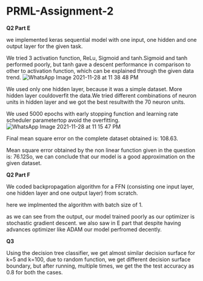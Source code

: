 # PRML-Assignment-2

**Q2 Part E**

we implemented keras sequential model with one input, one hidden and one output layer for the given task.

We tried 3 activation function, ReLu, Sigmoid and tanh.Sigmoid and tanh performed poorly, but tanh gave a descent performance in comparison to other to activation function, which can be explained through the given data trend.
![WhatsApp Image 2021-11-28 at 11 38 48 PM](https://user-images.githubusercontent.com/64272528/143781589-a7c2580c-263b-4115-a2cd-e10475e35894.jpeg)


We used only one hidden layer, because it was a simple dataset.  More hidden layer couldoverfit the data.We tried different combinations of neuron units in hidden layer and we got the best resultwith the 70 neuron units.

We used 5000 epochs with early stopping function and learning rate scheduler parametertop avoid the overfitting.
![WhatsApp Image 2021-11-28 at 11 15 47 PM](https://user-images.githubusercontent.com/64272528/143781616-8cd7fd7e-7194-46cc-990b-c431654c0a67.jpeg)

Final mean square error on the complete dataset obtained is: 108.63. 

Mean square error obtained by the non linear function given in the question is: 76.12So, we can conclude that our model is a good approximation on the given dataset.


**Q2 Part F**

We coded backpropagation algorithm for a FFN (consisting one input layer, one hidden layer and one output layer) from scratch.

here we implmented the algorithm with batch size of 1.

as we can see from the output, our model trained poorly as our optimizer is stochastic gradient descent. we also saw in E part that despite having advances optimizer like ADAM our model perfromed decently.

**Q3**

Using the decision tree classifier, we get almost similar decision surface for k=5 and k=100, due to random function, we get different decision surface boundary, but after running, multiple times, we get the the test accuracy as 0.8 for both the cases.





